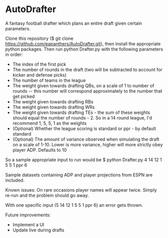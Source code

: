 # AutoDrafter

A fantasy football drafter which plans an entire draft given certain parameters.

Clone this repository ($ git clone https://github.com/eapanthers/AutoDrafter.git), then install the appropriate python packages. Then run python Drafter.py with the following parameters in order:
  - The index of the first pick 
  - The number of rounds in the draft (two will be subtracted to account for kicker and defense picks)
  - The number of teams in the league
  - The weight given towards drafting QBs, on a scale of 1 to number of rounds -- this number will correspond approximately to the number that get picked
  - The weight given towards drafting RBs
  - The weight given towards drafting WRs
  - The weight given towards drafting TEs - the sum of these weights should equal the number of rounds - 2. So in a 14 round league, I'd recommend 1, 5, 5, 1 as the weights
  - (Optional) Whether the league scoring is standard or ppr - by default standard
  - (Optional) The amount of variance observed when simulating the draft on a scale of 1-10. Lower is more variance, higher will more strictly obey player ADP. Defaults to 10
  
  So a sample appropriate input to run would be $ python Drafter.py 4 14 12 1 5 5 1 ppr 6
 
 Sample datasets containing ADP and player projections from ESPN are included.
 
 Known issues:
 On rare occasions player names will appear twice. Simply re-run and the problem should go away.
 
 With one specific input (5 14 12 1 5 5 1 ppr 6) an error gets thrown.
 
 Future improvements:
   - Implement a UI
   - Update live during drafts
